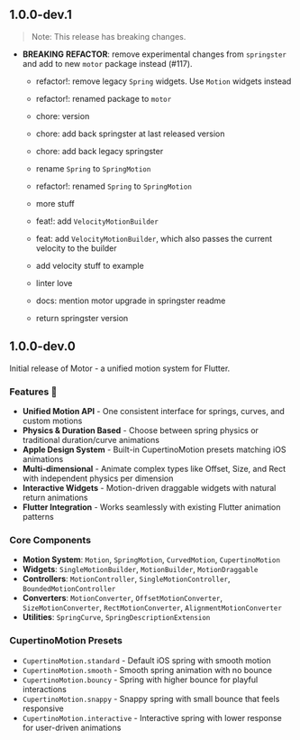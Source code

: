 ## 1.0.0-dev.1

> Note: This release has breaking changes.

 - **BREAKING** **REFACTOR**: remove experimental changes from `springster` and add to new `motor` package instead (#117).

    * refactor!: remove legacy `Spring` widgets. Use `Motion` widgets instead
    
    * refactor!: renamed package to `motor`
    
    * chore: version
    
    * chore: add back springster at last released version
    
    * chore: add back legacy springster
    
    * rename `Spring` to `SpringMotion`
    
    * refactor!: renamed `Spring` to `SpringMotion`
    
    * more stuff
    
    * feat!: add `VelocityMotionBuilder`
    
    * feat: add `VelocityMotionBuilder`, which also passes the current velocity to the builder
    
    * add velocity stuff to example
    
    * linter love
    
    * docs: mention motor upgrade in springster readme
    
    * return springster version


## 1.0.0-dev.0

Initial release of Motor - a unified motion system for Flutter.

### Features 🎯

- **Unified Motion API** - One consistent interface for springs, curves, and custom motions
- **Physics & Duration Based** - Choose between spring physics or traditional duration/curve animations  
- **Apple Design System** - Built-in CupertinoMotion presets matching iOS animations
- **Multi-dimensional** - Animate complex types like Offset, Size, and Rect with independent physics per dimension
- **Interactive Widgets** - Motion-driven draggable widgets with natural return animations
- **Flutter Integration** - Works seamlessly with existing Flutter animation patterns

### Core Components

- **Motion System**: `Motion`, `SpringMotion`, `CurvedMotion`, `CupertinoMotion`
- **Widgets**: `SingleMotionBuilder`, `MotionBuilder`, `MotionDraggable`
- **Controllers**: `MotionController`, `SingleMotionController`, `BoundedMotionController`
- **Converters**: `MotionConverter`, `OffsetMotionConverter`, `SizeMotionConverter`, `RectMotionConverter`, `AlignmentMotionConverter`
- **Utilities**: `SpringCurve`, `SpringDescriptionExtension`

### CupertinoMotion Presets

- `CupertinoMotion.standard` - Default iOS spring with smooth motion
- `CupertinoMotion.smooth` - Smooth spring animation with no bounce
- `CupertinoMotion.bouncy` - Spring with higher bounce for playful interactions
- `CupertinoMotion.snappy` - Snappy spring with small bounce that feels responsive
- `CupertinoMotion.interactive` - Interactive spring with lower response for user-driven animations